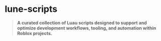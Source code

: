 # lune-scripts
> **A curated collection of Luau scripts designed to support and optimize development workflows, tooling, and automation within Roblox projects.**
